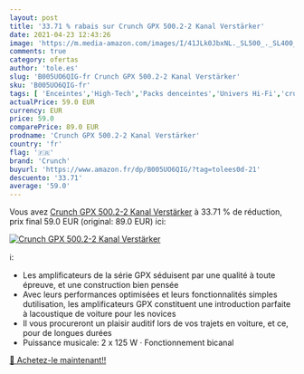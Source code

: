 ```yaml
---
layout: post
title: '33.71 % rabais sur Crunch GPX 500.2-2 Kanal Verstärker'
date: 2021-04-23 12:43:26
image: 'https://m.media-amazon.com/images/I/41JLk0JbxNL._SL500_._SL400_.jpg'
comments: true
category: ofertas
author: 'tole.es'
slug: 'B005UO6QIG-fr Crunch GPX 500.2-2 Kanal Verstärker'
sku: 'B005UO6QIG-fr'
tags: [ 'Enceintes','High-Tech','Packs denceintes','Univers Hi-Fi','crunch', ]
actualPrice: 59.0 EUR
currency: EUR
price: 59.0
comparePrice: 89.0 EUR
prodname: 'Crunch GPX 500.2-2 Kanal Verstärker'
country: 'fr'
flag: '🇫🇷'
brand: 'Crunch'
buyurl: 'https://www.amazon.fr/dp/B005UO6QIG/?tag=tolees0d-21'
descuento: '33.71'
average: '59.0'
---
```


Vous avez [Crunch GPX 500.2-2 Kanal Verstärker](https://www.amazon.fr/dp/B005UO6QIG/?tag=tolees0d-21)  à  33.71 % de réduction, prix final  59.0 EUR (original: 89.0 EUR) ici:

[![Crunch GPX 500.2-2 Kanal Verstärker](https://m.media-amazon.com/images/I/41JLk0JbxNL._SL500_._SL400_.jpg)](https://www.amazon.fr/dp/B005UO6QIG/?tag=tolees0d-21)

ℹ️:

- Les amplificateurs de la série GPX séduisent par une qualité à toute épreuve, et une construction bien pensée
- Avec leurs performances optimisées et leurs fonctionnalités simples dutilisation, les amplificateurs GPX constituent une introduction parfaite à lacoustique de voiture pour les novices
- Il vous procureront un plaisir auditif lors de vos trajets en voiture, et ce, pour de longues durées
- Puissance musicale: 2 x 125 W · Fonctionnement bicanal

[🛒 Achetez-le maintenant!!](https://www.amazon.fr/dp/B005UO6QIG/?tag=tolees0d-21)
